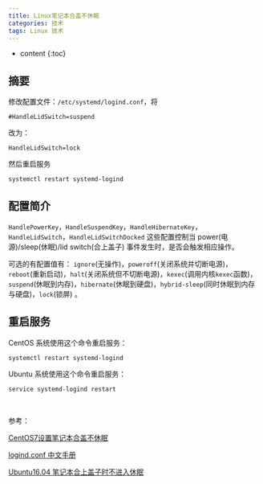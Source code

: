 ```yaml
---
title: Linux笔记本合盖不休眠
categories: 技术
tags: Linux 技术
---
```


* content
{:toc}

## 摘要

修改配置文件：`/etc/systemd/logind.conf`，将

```
#HandleLidSwitch=suspend
```

改为：

```
HandleLidSwitch=lock
```

然后重启服务

```
systemctl restart systemd-logind
```



## 配置简介

`HandlePowerKey`，`HandleSuspendKey`，`HandleHibernateKey`，`HandleLidSwitch`，`HandleLidSwitchDocked` 这些配置控制当 power(电源)/sleep(休眠)/lid switch(合上盖子) 事件发生时，是否会触发相应操作。

可选的有配置值有：
`ignore`(无操作)，`poweroff`(关闭系统并切断电源)，`reboot`(重新启动)，`halt`(关闭系统但不切断电源)，`kexec`(调用内核`kexec`函数)，`suspend`(休眠到内存)，`hibernate`(休眠到硬盘)，`hybrid-sleep`(同时休眠到内存与硬盘)，`lock`(锁屏) 。



## 重启服务

CentOS 系统使用这个命令重启服务：

```
systemctl restart systemd-logind
```

Ubuntu 系统使用这个命令重启服务：

```
service systemd-logind restart
```

<br>

参考：

[CentOS7设置笔记本合盖不休眠](https://www.linuxprobe.com/centos7-closing-does-not-sleep.html)

[logind.conf 中文手册](http://www.jinbuguo.com/systemd/logind.conf.html)

[Ubuntu16.04 笔记本合上盖子时不进入休眠](https://blog.csdn.net/ezhchai/article/details/80548130)